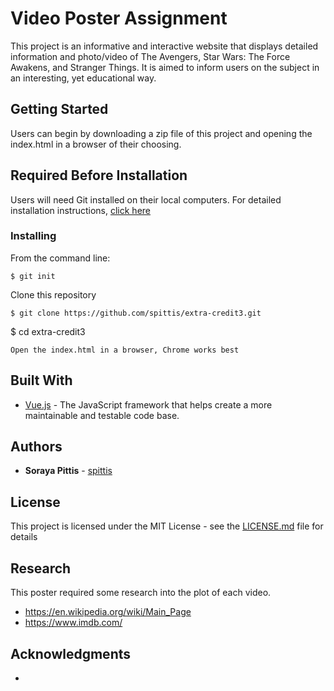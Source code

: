 # Video Poster Assignment

This project is an informative and interactive website that displays detailed information and photo/video of The Avengers, Star Wars: The Force Awakens, and Stranger Things. It is aimed to inform users on the subject in an interesting, yet educational way.


## Getting Started

Users can begin by downloading a zip file of this project and opening the index.html in a browser of their choosing. 

## Required Before Installation
Users will need Git installed on their local computers. For detailed installation instructions, [click here](https://git-scm.com/book/en/v2/Getting-Started-Installing-Git)

### Installing
From the command line:

```
$ git init
```
Clone this repository
```
$ git clone https://github.com/spittis/extra-credit3.git
```
$ cd extra-credit3
```
Open the index.html in a browser, Chrome works best
```

## Built With

* [Vue.js](https://vuejs.org/) - The JavaScript framework that helps create a more maintainable and testable code base.


## Authors

* **Soraya Pittis** - [spittis](https://github.com/spittis)


## License

This project is licensed under the MIT License - see the [LICENSE.md](LICENSE.md) file for details

## Research
This poster required some research into the plot of each video.

* https://en.wikipedia.org/wiki/Main_Page
* https://www.imdb.com/


## Acknowledgments

* 
